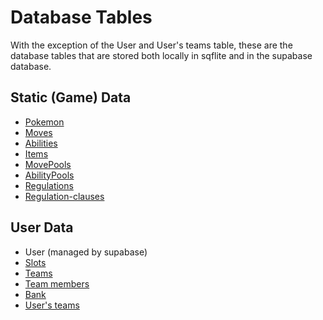 # Database Tables
With the exception of the User and User's teams table, these are the database tables that are stored both locally in sqflite and in the supabase database.

## Static (Game) Data
- [Pokemon](../databases/database_table_composition/pokemon-table.md)
- [Moves](../databases/database_table_composition/moves-table.md)
- [Abilities](../databases/database_table_composition/abilities-table.md)
- [Items](../databases/database_table_composition/items-table.md)
- [MovePools](../databases/database_table_composition/movepools-table.md)
- [AbilityPools](../databases/database_table_composition/abilitypools-table.md)
- [Regulations](../databases/database_table_composition/regulations-table.md)
- [Regulation-clauses](../databases/database_table_composition/regulation-clauses-table.md)

## User Data
- User (managed by supabase)
- [Slots](../databases/database_table_composition/slots-table.md)
- [Teams](../databases/database_table_composition/teams-table.md)
- [Team members](../databases/database_table_composition/team-members-table.md)
- [Bank](../databases/database_table_composition/bank-table.md)
- [User's teams](../databases/database_table_composition/users-teams-table.md)